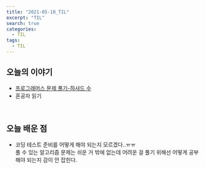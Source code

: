 ```yaml
---
title: "2021-05-10_TIL"
excerpt: "TIL"
search: true
categories: 
  - TIL
tags: 
  - TIL
---
```


## 오늘의 이야기

- [프로그래머스  문제 풀기-하샤드 수](https://devboryung.github.io/algorism/Programmers-10/) <br>
- 혼공자 읽기<br>


<br>

## 오늘 배운 점

- 코딩 테스트 준비를 어떻게 해야 되는지 모르겠다..ㅠㅠ<br>
풀 수 있는 알고리즘 문제는 쉬운 거 밖에 없는데 어려운 걸 풀기 위해선 어떻게 공부해야 되는지 감이 안 잡힌다.<br>



<br><br>


